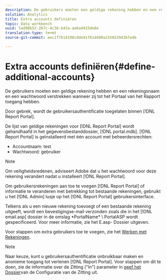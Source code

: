 ```yaml
---
description: De gebruikers moeten een geldige rekening hebben en een rekeningsnaam en een wachtwoord verstrekken wanneer zij tot het Portaal van het Rapport toegang hebben.
solution: Analytics
title: Extra accounts definiëren
topic: Data workbench
uuid: 5ad98b52-267c-4c36-b43a-ae6ad415de8e
translation-type: tm+mt
source-git-commit: aec1f7b14198cdde91f61d490a235022943bfedb

---
```



# Extra accounts definiëren{#define-additional-accounts}

De gebruikers moeten een geldige rekening hebben en een rekeningsnaam en een wachtwoord verstrekken wanneer zij tot het Portaal van het Rapport toegang hebben.

Door gebrek, wordt de gebruikersauthentificatie toegelaten binnen [!DNL Report Portal].

De lijst van geldige rekeningen voor [!DNL Report Portal] wordt gehandhaafd in het gegevensbestanddossier, [!DNL portal.mdb]. [!DNL Report Portal] is geïnstalleerd met één account met beheerdersrechten:

* Accountnaam: test
* Wachtwoord: gebruiker

>[!NOTE]
>
>Om veiligheidsredenen, adviseert Adobe dat u het wachtwoord voor deze rekening verandert nadat u installeert [!DNL Report Portal].

Om gebruikersrekeningen aan toe te voegen [!DNL Report Portal] of informatie te veranderen met betrekking tot bestaande rekeningen, gebruikt u het [!DNL Admin] lusje op het [!DNL Report Portal] gebruikersinterface.

Telkens als u een nieuwe rekening toevoegt of een bestaande rekening uitgeeft, wordt een bevestigingse-mail verzonden zoals die in het [!DNL email.asp] dossier in de omslag \*PortalName* \ PortalASP wordt gespecificeerd. Voor meer informatie, zie het E.asp- Dossier [](../../../home/c-rpt-oview/c-install-rpt-port/t-email-file.md#task-d9f4f306d38e435aa7effab3d94f690b)uitgeven.

Voor stappen om extra gebruikers toe te voegen, zie het [Werken met Rekeningen](../../../home/c-rpt-oview/c-admin-rpt/c-work-accts/c-work-accts.md#concept-c933a1940bda4a3489d61d8af315e45d).

>[!NOTE]
>
>Naar keuze, kunt u gebruikersauthentificatie onbruikbaar maken en anonieme toegang tot verlenen [!DNL Report Portal]. Voor stappen om dit te doen, zie de informatie over de Zitting (&quot;In&quot;) parameter in [geef het Dossier](../../../home/c-rpt-oview/c-install-rpt-port/t-edit-sess-config-file.md#task-cf11c3a780bd4936afd3f64a6b30afc7)van de Configuratie van de Zitting uit.

